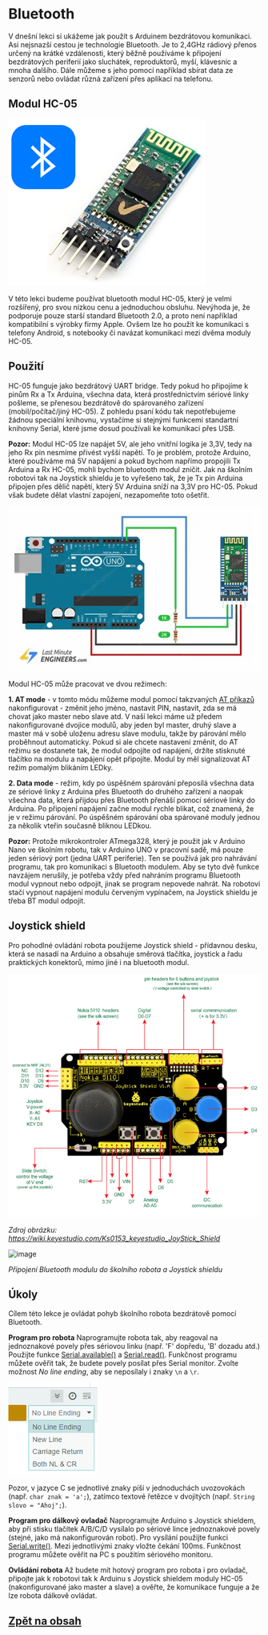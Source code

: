 # Bluetooth


V dnešní lekci si ukážeme jak použít s Arduinem bezdrátovou komunikaci. Asi nejsnazší cestou je technologie Bluetooth. Je to 2,4GHz rádiový přenos určený na krátké vzdálenosti, který běžně používáme k připojení bezdrátových periferií jako sluchátek, reproduktorů, myší, klávesnic a mnoha dalšího. Dále můžeme s jeho pomocí například sbírat data ze senzorů nebo ovládat různá zařízení přes aplikaci na telefonu.

## Modul HC-05
![image](img/08_Bluetooth_1.png)


V této lekci budeme používat bluetooth modul HC-05, který je velmi rozšířený, pro svou nízkou cenu a jednoduchou obsluhu. Nevýhoda je, že podporuje pouze starší standard Bluetooth 2.0, a proto není například kompatibilní s výrobky firmy Apple. Ovšem lze ho použít ke komunikaci s telefony Android, s notebooky či navázat komunikaci mezi dvěma moduly HC-05.

## Použití
HC-05 funguje jako bezdrátový UART bridge. Tedy pokud ho připojíme k pinům Rx a Tx Arduina, všechna data, která prostřednictvím sériové linky pošleme, se přenesou bezdrátově do spárovaného zařízení (mobil/počítač/jiný HC-05). Z pohledu psaní kódu tak nepotřebujeme žádnou speciální knihovnu, vystačíme si stejnými funkcemi standartní knihovny Serial, které jsme dosud používali ke komunikaci přes USB.

**Pozor:** Modul HC-05 lze napájet 5V, ale jeho vnitřní logika je 3,3V, tedy na jeho Rx pin nesmíme přivést vyšší napětí. To je problém, protože Arduino, které používáme má 5V napájení a pokud bychom napřímo propojili Tx Arduina a Rx HC-05, mohli bychom bluetooth modul zničit. Jak na školním robotovi tak na Joystick shieldu je to vyřešeno tak, že je Tx pin Arduina připojen přes dělič napětí, který 5V Arduina sníží na 3,3V pro HC-05. Pokud však budete dělat vlastní zapojení, nezapomeňte toto ošetřit.

![image](img/08_Bluetooth_2.png)

Modul HC-05 může pracovat ve dvou režimech:

**1. AT mode** - v tomto módu můžeme modul pomocí takzvaných [AT příkazů](https://s3-sa-east-1.amazonaws.com/robocore-lojavirtual/709/HC-05_ATCommandSet.pdf) nakonfigurovat - změnit jeho jméno, nastavit PIN, nastavit, zda se má chovat jako master nebo slave atd. V naší lekci máme už předem nakonfigurované dvojice modulů, aby jeden byl master, druhý slave a master má v sobě uloženu adresu slave modulu, takže by párování mělo proběhnout automaticky. Pokud si ale chcete nastavení změnit, do AT režimu se dostanete tak, že modul odpojíte od napájení, držíte stisknuté tlačítko na modulu a napájení opět připojíte. Modul  by měl signalizovat AT režim pomalým blikáním LEDky.
   
**2. Data mode** - režim, kdy po úspěšném spárování přeposílá všechna data ze sériové linky z Arduina přes Bluetooth do druhého zařízení a naopak všechna data, která přijdou přes Bluetooth přenáší pomocí sériové linky do Arduina. Po připojení napájení začne modul rychle blikat, což znamená, že je v režimu párování. Po úspěšném spárování oba spárované moduly jednou za několik vteřin současně bliknou LEDkou.

**Pozor:** Protože mikrokontroler ATmega328, který je použit jak v Arduino Nano ve školním robotu, tak v Arduino UNO v pracovní sadě, má pouze jeden sériový port (jedna UART periferie). Ten se používá jak pro nahrávání programu, tak pro komunikaci s Bluetooth modulem. Aby se tyto dvě funkce navzájem nerušily, je potřeba vždy před nahráním programu Bluetooth modul vypnout nebo odpojit, jinak se program nepovede nahrát. Na robotovi stačí vypnout napájení modulu červeným vypínačem, na Joystick shieldu je třeba BT modul odpojit. 


## Joystick shield
Pro pohodlné ovládání robota použijeme Joystick shield - přídavnou desku, která se nasadí na Arduino a obsahuje směrová tlačítka, joystick a řadu praktických konektorů, mimo jiné i na bluetooth modul.

![image](img/08_Bluetooth_3.png)

*Zdroj obrázku: https://wiki.keyestudio.com/Ks0153_keyestudio_JoyStick_Shield*

<img width="1250" height="487" alt="image" src="https://github.com/user-attachments/assets/ed105bf0-5f1e-4768-8752-d4816620848b" />

*Připojení Bluetooth modulu do školního robota a Joystick shieldu*

## Úkoly
Cílem této lekce je ovládat pohyb školního robota bezdrátově pomocí Bluetooth.

**Program pro robota** Naprogramujte robota tak, aby reagoval na jednoznakové povely přes sériovou linku (např. 'F' dopředu, 'B' dozadu atd.)  Použijte funkce [Serial.available()](https://docs.arduino.cc/language-reference/en/functions/communication/serial/available/) a [Serial.read()](https://docs.arduino.cc/language-reference/en/functions/communication/serial/read/). Funkčnost programu můžete ověřit tak, že budete povely posílat přes Serial monitor. Zvolte možnost *No line ending*, aby se neposílaly i znaky ```\n``` a ```\r```.

![image](img/08_Bluetooth_5.png)

Pozor, v jazyce C se jednotlivé znaky píší v jednoduchách uvozovokách (např. ```char znak = 'a';```), zatímco textové řetězce v dvojitých (např. ```String slovo = "Ahoj";```).

**Program pro dálkový ovladač** Naprogramujte Arduino s Joystick shieldem, aby při stisku tlačítek A/B/C/D vysílalo po sériové lince jednoznakové povely (stejné, jako má nakonfigurován robot). Pro vysílání použijte funkci [Serial.write()](https://docs.arduino.cc/language-reference/en/functions/communication/serial/write/). Mezi jednotlivými znaky vložte čekání 100ms. Funkčnost programu můžete ověřit na PC s použitím sériového monitoru.

**Ovládání robota** Až budete mít hotový program pro robota i pro ovladač, připojte jak k robotovi tak k Arduinu s Joystick shieldem moduly HC-05 (nakonfigurované jako master a slave) a ověřte, že komunikace funguje a že lze robota dálkově ovládat.

## [Zpět na obsah](README.md)

